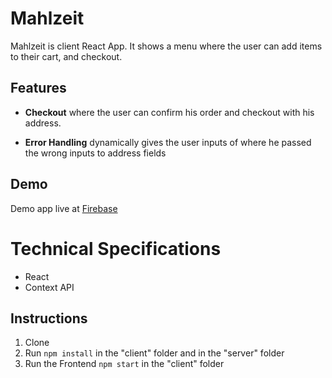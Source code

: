 # Mahlzeit

Mahlzeit is client React App. It shows a menu where the user can add items to their cart, and checkout.

## Features

- **Checkout** where the user can confirm his order and checkout with his address.

- **Error Handling** dynamically gives the user inputs of where he passed the wrong inputs to address fields

## Demo

Demo app live at [Firebase](https://food-order-react-a8d11.web.app)

# Technical Specifications

- React
- Context API

## Instructions

1. Clone
2. Run `npm install` in the "client" folder and in the "server" folder
3. Run the Frontend `npm start` in the "client" folder
